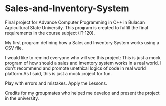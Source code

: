 # Sales-and-Inventory-System
Final project for Advance Computer Programming in C++ in Bulacan Agricultural State University. 
This program is created to fulfill the final requirements in the course subject  (IT-120).

My first program defining how a Sales and Inventory System works using a CSV file.

I would like to remind everyone who will see this project:
This is just a mock program of how should a sales and inventory system works in a real world. 
I don't recommend and promote unethical logics of code in real world platform.As I said, this is just a mock project for fun.

Play with errors and mistakes. Apply the Lessons.

Credits for my groupmates who helped me develop and present the project in the university.

